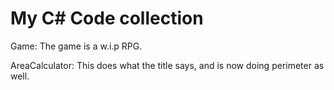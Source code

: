 # My C# Code collection
Game:
The game is a w.i.p RPG.

AreaCalculator:
This does what the title says, and is now doing perimeter as well.
